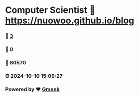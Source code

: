 # Computer Scientist :link: https://nuowoo.github.io/blog 
### :page_facing_up: [3](https://nuowoo.github.io/blog/tag.html) 
### :speech_balloon: 0 
### :hibiscus: 80570 
### :alarm_clock: 2024-10-10 15:09:27 
### Powered by :heart: [Gmeek](https://github.com/Meekdai/Gmeek)
